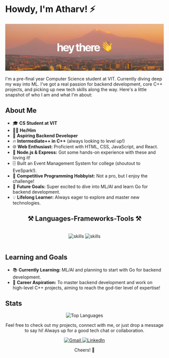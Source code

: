 
<h1  >Howdy, I'm Atharv! ⚡️</h1>

![Header](./gh-profile-banner.png)

   <p>I'm a pre-final year Computer Science student at VIT. Currently diving deep my way into ML. I've got a real passion for backend development, core C++ projects, and picking up new tech skills along the way. Here's a little snapshot of who I am and what I'm about:</p>

   <h2 >About Me</h2>
    <ul>
        <li>🎓 <strong>CS Student at VIT</strong></li>
        <li>🧑‍💻 <strong>He/Him</strong></li>
        <li>🌟 <strong>Aspiring Backend Developer</strong></li>
        <li>🔥 <strong>Intermediate++ in C++</strong> (always looking to level up!)</li>
        <li>🌐 <strong>Web Enthusiast:</strong> Proficient with HTML, CSS, JavaScript, and React.</li>
        <li>🚀 <strong>Node.js & Express:</strong> Got some hands-on experience with these and loving it!</li>
        <li>🗄️  Built an Event Management System for college (shoutout to EveSpark!).</li>
        <li>🏅 <strong>Competitive Programming Hobbyist:</strong> Not a pro, but I enjoy the challenge!</li>
        <li>🤖 <strong>Future Goals:</strong> Super excited to dive into ML/AI and learn Go for backend development.</li>
        <li>💡 <strong>Lifelong Learner:</strong> Always eager to explore and master new technologies.</li>
    </ul>

   <h2 align="center">⚒️ Languages-Frameworks-Tools ⚒️</h2>
    <br/>
    <div align="center">
        <img src="https://skillicons.dev/icons?i=react,bootstrap,html,css,vscode,notion,figma,arch,git,bash,github" alt="skills">
        <img src="https://skillicons.dev/icons?i=nodejs,python,javascript,express,mongodb,c,cpp,mysql" alt="skills">
    </div>
    <br/>

   <h2>Learning and Goals</h2>
    <ul>
        <li>📚 <strong>Currently Learning:</strong> ML/AI and planning to start with Go for backend development.</li>
        <li>🎯 <strong>Career Aspiration:</strong> To master backend development and work on high-level C++ projects, aiming to reach the god-tier level of expertise!</li>
    </ul>

   <h2>Stats</h2>
    <div align="center">
        <img src="https://github-readme-stats.vercel.app/api/top-langs/?username=AtharvSingh-Git&layout=compact&theme=radical" alt="Top Languages">
    </div>
    
   <div align='center'> 
   <p>Feel free to check out my projects, connect with me, or just drop a message to say hi! Always up for a good tech chat or collaboration.</p>

   </div>

   <div align="center">
        <a href="mailto:singhatharv1919@gmail.com">
            <img src="https://img.shields.io/badge/Gmail-333333?style=for-the-badge&logo=gmail&logoColor=red" alt="Gmail">
        </a>
        <a href="https://www.linkedin.com/in/atharv-singh-b83747250/" target="_blank">
            <img src="https://img.shields.io/badge/LinkedIn-0077B5?style=for-the-badge&logo=linkedin&logoColor=white" alt="LinkedIn">
        </a>
    </div>
        <p align="center">Cheers! 🥂</p>



